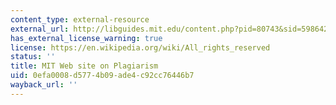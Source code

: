 ```yaml
---
content_type: external-resource
external_url: http://libguides.mit.edu/content.php?pid=80743&sid=598642#1885811
has_external_license_warning: true
license: https://en.wikipedia.org/wiki/All_rights_reserved
status: ''
title: MIT Web site on Plagiarism
uid: 0efa0008-d577-4b09-ade4-c92cc76446b7
wayback_url: ''
---
```

